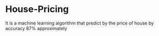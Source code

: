 # House-Pricing
It is a machine learning algorithm that predict by the price of house by accuracy 87% approximately
